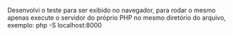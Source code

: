 Desenvolvi o teste para ser exibido no navegador, para rodar o mesmo apenas execute o servidor do próprio PHP no mesmo diretório do arquivo, exemplo:
php -S localhost:8000
